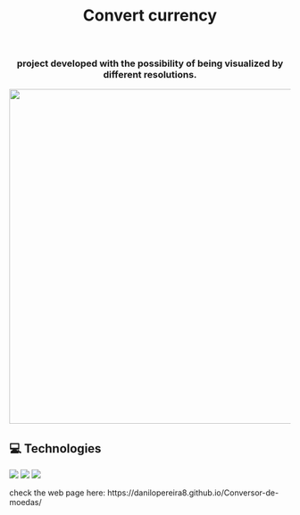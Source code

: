 <h1 align="center">Convert currency</h1>
<br>
<h3 align="center">project developed with the possibility of being visualized by different resolutions.</h3>
<p align="center">
<img width="600px" src="https://github.com/DaniloPereira8/Conversor-de-moedas/assets/130939856/71c0210d-b59a-4448-a90f-f549766b0560.png)">
</p>

## :computer: Technologies

<img src="https://img.shields.io/badge/HTML5-E34F26?style=for-the-badge&logo=html5&logoColor=white">
<img src="https://img.shields.io/badge/CSS3-1572B6?style=for-the-badge&logo=css3&logoColor=white">
<img src="https://img.shields.io/badge/JavaScript-F7DF1E?style=for-the-badge&logo=javascript&logoColor=black">

<p>check the web page here: https://danilopereira8.github.io/Conversor-de-moedas/</p>
